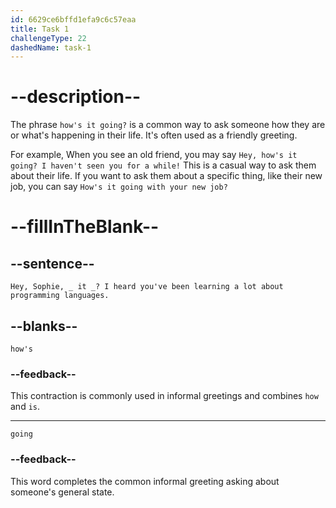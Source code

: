 ```yaml
---
id: 6629ce6bffd1efa9c6c57eaa
title: Task 1
challengeType: 22
dashedName: task-1
---
```


<!--
AUDIO REFERENCE: 
Brian: Hey, Sophie, how's it going?
-->

# --description--

The phrase `how's it going?` is a common way to ask someone how they are or what's happening in their life. It's often used as a friendly greeting.

For example, When you see an old friend, you may say `Hey, how's it going? I haven't seen you for a while!` This is a casual way to ask them about their life. If you want to ask them about a specific thing, like their new job, you can say `How's it going with your new job?`

# --fillInTheBlank--

## --sentence--

`Hey, Sophie, _ it _? I heard you've been learning a lot about programming languages.`

## --blanks--

`how's`

### --feedback--

This contraction is commonly used in informal greetings and combines `how` and `is`.

---

`going`

### --feedback--

This word completes the common informal greeting asking about someone's general state.
